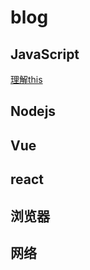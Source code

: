 # blog
## JavaScript
  [理解this](https://github.com/yangdui/blog/issues/4)
## Nodejs
## Vue
## react
## 浏览器
## 网络
